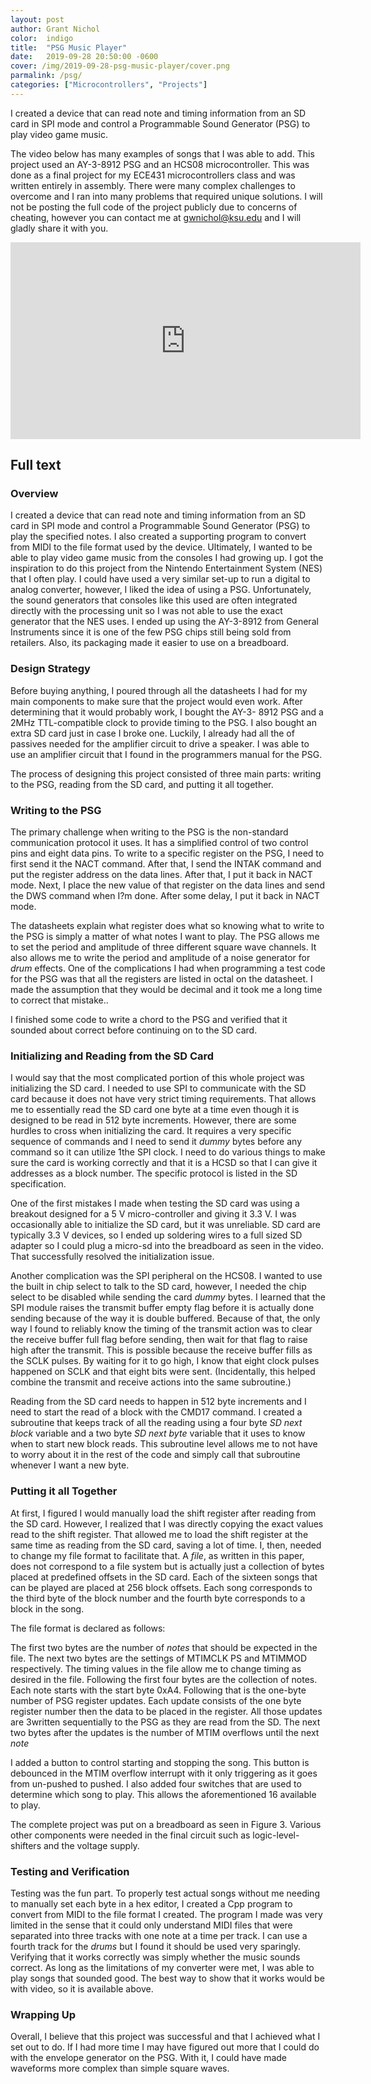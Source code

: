 ```yaml
---
layout: post
author: Grant Nichol
color:  indigo 
title:  "PSG Music Player"
date:   2019-09-28 20:50:00 -0600
cover: /img/2019-09-28-psg-music-player/cover.png
parmalink: /psg/
categories: ["Microcontrollers", "Projects"]
---
```


I created a device that can read note and timing information from an SD card in SPI mode and control
a Programmable Sound Generator (PSG) to play video game music.

The video below has many examples of songs that I was able to add. This project used an AY-3-8912 PSG and an HCS08 microcontroller. This was done as a final project for my ECE431 microcontrollers class and was written entirely in assembly. There were many complex challenges to overcome and I ran into many problems that required unique solutions. I will not be posting the full code of the project publicly due to concerns of cheating, however you can contact me at [gwnichol@ksu.edu](mailto:gwnichol@ksu.edu) and I will gladly share it with you.


<iframe width="560" height="315" src="https://www.youtube.com/embed/BOaOFtMmoTc" frameborder="0" allow="accelerometer; encrypted-media; gyroscope; picture-in-picture" allowfullscreen></iframe>

## Full text

### Overview

I created a device that can read note and timing information from an SD card in SPI mode and control
a Programmable Sound Generator (PSG) to play the specified notes. I also created a supporting program
to convert from MIDI to the file format used by the device. Ultimately, I wanted to be able to play video
game music from the consoles I had growing up. I got the inspiration to do this project from the Nintendo
Entertainment System (NES) that I often play. I could have used a very similar set-up to run a digital
to analog converter, however, I liked the idea of using a PSG. Unfortunately, the sound generators that
consoles like this used are often integrated directly with the processing unit so I was not able to use the
exact generator that the NES uses. I ended up using the AY-3-8912 from General Instruments since it is one
of the few PSG chips still being sold from retailers. Also, its packaging made it easier to use on a breadboard.

### Design Strategy

Before buying anything, I poured through all the datasheets I had for my main components to make
sure that the project would even work. After determining that it would probably work, I bought the AY-3-
8912 PSG and a 2MHz TTL-compatible clock to provide timing to the PSG. I also bought an extra SD card
just in case I broke one. Luckily, I already had all the of passives needed for the amplifier circuit to drive a
speaker. I was able to use an amplifier circuit that I found in the programmers manual for the PSG.

The process of designing this project consisted of three main parts: writing to the PSG, reading from
the SD card, and putting it all together.

### Writing to the PSG

The primary challenge when writing to the PSG is the non-standard communication protocol it uses.
It has a simplified control of two control pins and eight data pins. To write to a specific register on the PSG,
I need to first send it the NACT command. After that, I send the INTAK command and put the register
address on the data lines. After that, I put it back in NACT mode. Next, I place the new value of that
register on the data lines and send the DWS command when I?m done. After some delay, I put it back in
NACT mode.

The datasheets explain what register does what so knowing what to write to the PSG is simply a matter
of what notes I want to play. The PSG allows me to set the period and amplitude of three different square
wave channels. It also allows me to write the period and amplitude of a noise generator for _drum_ effects.
One of the complications I had when programming a test code for the PSG was that all the registers are
listed in octal on the datasheet. I made the assumption that they would be decimal and it took me a long
time to correct that mistake..

I finished some code to write a chord to the PSG and verified that it sounded about correct before
continuing on to the SD card.

### Initializing and Reading from the SD Card

I would say that the most complicated portion of this whole project was initializing the SD card. I
needed to use SPI to communicate with the SD card because it does not have very strict timing requirements.
That allows me to essentially read the SD card one byte at a time even though it is designed to be read in
512 byte increments. However, there are some hurdles to cross when initializing the card. It requires a very
specific sequence of commands and I need to send it _dummy_ bytes before any command so it can utilize
1the SPI clock. I need to do various things to make sure the card is working correctly and that it is a HCSD
so that I can give it addresses as a block number. The specific protocol is listed in the SD specification.

One of the first mistakes I made when testing the SD card was using a breakout designed for a 5 V
micro-controller and giving it 3.3 V. I was occasionally able to initialize the SD card, but it was unreliable.
SD card are typically 3.3 V devices, so I ended up soldering wires to a full sized SD adapter so I could plug
a micro-sd into the breadboard as seen in the video. That successfully resolved the initialization issue.

Another complication was the SPI peripheral on the HCS08. I wanted to use the built in chip select
to talk to the SD card, however, I needed the chip select to be disabled while sending the card _dummy_
bytes. I learned that the SPI module raises the transmit buffer empty flag before it is actually done sending
because of the way it is double buffered. Because of that, the only way I found to reliably know the timing
of the transmit action was to clear the receive buffer full flag before sending, then wait for that flag to raise
high after the transmit. This is possible because the receive buffer fills as the SCLK pulses. By waiting for
it to go high, I know that eight clock pulses happened on SCLK and that eight bits were sent. (Incidentally,
this helped combine the transmit and receive actions into the same subroutine.)

Reading from the SD card needs to happen in 512 byte increments and I need to start the read of a
block with the CMD17 command. I created a subroutine that keeps track of all the reading using a four
byte _SD next block_ variable and a two byte _SD next byte_ variable that it uses to know when to start
new block reads. This subroutine level allows me to not have to worry about it in the rest of the code and
simply call that subroutine whenever I want a new byte.

### Putting it all Together

At first, I figured I would manually load the shift register after reading from the SD card. However, I
realized that I was directly copying the exact values read to the shift register. That allowed me to load the
shift register at the same time as reading from the SD card, saving a lot of time. I, then, needed to change
my file format to facilitate that. A _file_, as written in this paper, does not correspond to a file system but
is actually just a collection of bytes placed at predefined offsets in the SD card. Each of the sixteen songs
that can be played are placed at 256 block offsets. Each song corresponds to the third byte of the block
number and the fourth byte corresponds to a block in the song.

The file format is declared as follows:

The first two bytes are the number of _notes_ that should be expected in the file. The next two bytes
are the settings of MTIMCLK PS and MTIMMOD respectively. The timing values in the file allow me to
change timing as desired in the file. Following the first four bytes are the collection of notes. Each note
starts with the start byte 0xA4. Following that is the one-byte number of PSG register updates. Each update
consists of the one byte register number then the data to be placed in the register. All those updates are
3written sequentially to the PSG as they are read from the SD. The next two bytes after the updates is the
number of MTIM overflows until the next _note_

I added a button to control starting and stopping the song. This button is debounced in the MTIM
overflow interrupt with it only triggering as it goes from un-pushed to pushed. I also added four switches
that are used to determine which song to play. This allows the aforementioned 16 available to play.

The complete project was put on a breadboard as seen in Figure 3. Various other components were
needed in the final circuit such as logic-level-shifters and the voltage supply.

### Testing and Verification

Testing was the fun part. To properly test actual songs without me needing to manually set each byte
in a hex editor, I created a Cpp program to convert from MIDI to the file format I created. The program I
made was very limited in the sense that it could only understand MIDI files that were separated into three
tracks with one note at a time per track. I can use a fourth track for the _drums_ but I found it should be
used very sparingly. Verifying that it works correctly was simply whether the music sounds correct. As long
as the limitations of my converter were met, I was able to play songs that sounded good. The best way to
show that it works would be with video, so it is available above.

### Wrapping Up

Overall, I believe that this project was successful and that I achieved what I set out to do. If I had
more time I may have figured out more that I could do with the envelope generator on the PSG. With it, I
could have made waveforms more complex than simple square waves. 


